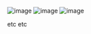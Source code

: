 ![image](https://github.com/siddkalani/SomaiyaSync/assets/143438044/ec0d53d3-1c89-4b98-b46b-6fcbd9bb94a9)
![image](https://github.com/siddkalani/SomaiyaSync/assets/143438044/8ecd2785-2733-4434-8b18-926fb5fafc35)
![image](https://github.com/siddkalani/SomaiyaSync/assets/143438044/bcc3d409-faf3-427f-a047-d7299db0c91a)


etc etc
